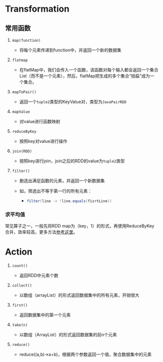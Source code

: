 # Transformation

## 常用函数

1. `map(function)`

   - 将每个元素传递到function中，并返回一个新的数据集

2. `flatmap`

   - 在flatMap中，我们会传入一个函数，该函数对每个输入都会返回一个集合List（而不是一个元素），然后，flatMap把生成的多个集合“拍扁”成为一个集合。

3. `mapToPair()`

   - 返回一个`tuple2`类型的KeyValue对，类型为`JavaPairRDD`

4. `mapValue`

   - 对value进行函数映射

5. `reduceByKey`

   - 按照key对value进行操作

6. `join(RDD)`

   - 按照key进行join，join之后的RDD的value为`tuple2`类型

7. `filter()`

   - 删选出满足函数的元素，并返回一个新数据集

   - 如，筛选出不等于第一行的所有元素：

     - ```java
       filter(line -> !line.equals(fisrtLine))
       ```




### 求平均值

 常见算子之一，一般先将RDD map为（key，1）的形式，再使用ReduceByKey合并，效率较高，更多方法[参考这里](https://blog.csdn.net/gx304419380/article/details/79455833)。

# Action

1. `count()`

   - 返回RDD中元素个数

2. `collect()`

   - 以数组（arrayList）的形式返回数据集中的所有元素，开销很大

3. `first()`

   - 返回数据集中的第一个元素

4. `take(n)`

   - 以数组（ArrayList）的形式返回数据集的前n个元素

5. `reduce()`

   - reduce((a,b)->a+b)，根据两个参数返回一个值，聚合数据集中的元素

   





